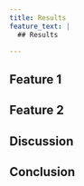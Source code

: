 ```yaml
---
title: Results
feature_text: |
  ## Results 

---
```


## Feature 1

## Feature 2

## Discussion

## Conclusion


